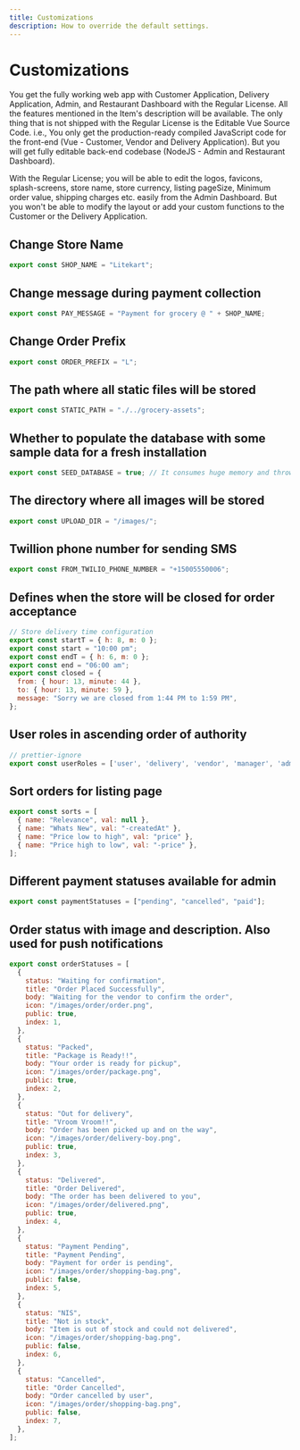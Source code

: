 ```yaml
---
title: Customizations
description: How to override the default settings.
---
```


# Customizations

You get the fully working web app with Customer Application, Delivery Application, Admin, and Restaurant Dashboard with the Regular License. All the features mentioned in the Item's description will be available.
The only thing that is not shipped with the Regular License is the Editable Vue Source Code. i.e., You only get the production-ready compiled JavaScript code for the front-end (Vue - Customer, Vendor and Delivery Application). But you will get fully editable back-end codebase (NodeJS - Admin and Restaurant Dashboard).

With the Regular License; you will be able to edit the logos, favicons, splash-screens, store name, store currency, listing pageSize, Minimum order value, shipping charges etc. easily from the Admin Dashboard. But you won't be able to modify the layout or add your custom functions to the Customer or the Delivery Application.

## Change Store Name

```js
export const SHOP_NAME = "Litekart";
```

## Change message during payment collection

```js
export const PAY_MESSAGE = "Payment for grocery @ " + SHOP_NAME;
```

## Change Order Prefix

```js
export const ORDER_PREFIX = "L";
```

## The path where all static files will be stored

```js
export const STATIC_PATH = "./../grocery-assets";
```

## Whether to populate the database with some sample data for a fresh installation

```js
export const SEED_DATABASE = true; // It consumes huge memory and throws out of memory exception. Seeds database with some demo data when the database is empty.
```

## The directory where all images will be stored

```js
export const UPLOAD_DIR = "/images/";
```

## Twillion phone number for sending SMS

```js
export const FROM_TWILIO_PHONE_NUMBER = "+15005550006";
```

## Defines when the store will be closed for order acceptance

```js
// Store delivery time configuration
export const startT = { h: 8, m: 0 };
export const start = "10:00 pm";
export const endT = { h: 6, m: 0 };
export const end = "06:00 am";
export const closed = {
  from: { hour: 13, minute: 44 },
  to: { hour: 13, minute: 59 },
  message: "Sorry we are closed from 1:44 PM to 1:59 PM",
};
```

## User roles in ascending order of authority

```js
// prettier-ignore
export const userRoles = ['user', 'delivery', 'vendor', 'manager', 'admin'] // This should be in ascending order of authority. e.g. In this case guest will not have access to any other role, where as admin will have the role of guest+user+vendor+manager+admin
```

## Sort orders for listing page

```js
export const sorts = [
  { name: "Relevance", val: null },
  { name: "Whats New", val: "-createdAt" },
  { name: "Price low to high", val: "price" },
  { name: "Price high to low", val: "-price" },
];
```

## Different payment statuses available for admin

```js
export const paymentStatuses = ["pending", "cancelled", "paid"];
```

## Order status with image and description. Also used for push notifications

```js
export const orderStatuses = [
  {
    status: "Waiting for confirmation",
    title: "Order Placed Successfully",
    body: "Waiting for the vendor to confirm the order",
    icon: "/images/order/order.png",
    public: true,
    index: 1,
  },
  {
    status: "Packed",
    title: "Package is Ready!!",
    body: "Your order is ready for pickup",
    icon: "/images/order/package.png",
    public: true,
    index: 2,
  },
  {
    status: "Out for delivery",
    title: "Vroom Vroom!!",
    body: "Order has been picked up and on the way",
    icon: "/images/order/delivery-boy.png",
    public: true,
    index: 3,
  },
  {
    status: "Delivered",
    title: "Order Delivered",
    body: "The order has been delivered to you",
    icon: "/images/order/delivered.png",
    public: true,
    index: 4,
  },
  {
    status: "Payment Pending",
    title: "Payment Pending",
    body: "Payment for order is pending",
    icon: "/images/order/shopping-bag.png",
    public: false,
    index: 5,
  },
  {
    status: "NIS",
    title: "Not in stock",
    body: "Item is out of stock and could not delivered",
    icon: "/images/order/shopping-bag.png",
    public: false,
    index: 6,
  },
  {
    status: "Cancelled",
    title: "Order Cancelled",
    body: "Order cancelled by user",
    icon: "/images/order/shopping-bag.png",
    public: false,
    index: 7,
  },
];
```
